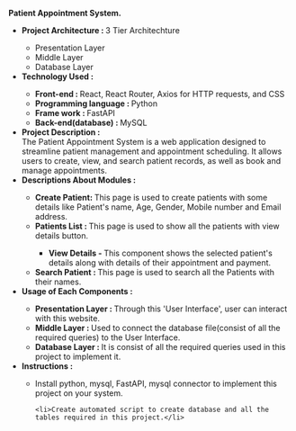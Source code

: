 <b>Patient Appointment System.</b>
<ul>
<li><b> Project Architecture : </b> 3 Tier Architechture</li>
  <ul>
    <li> Presentation Layer </li>
    <li> Middle Layer </li>
    <li> Database Layer </li>
  </ul>

<li><b> Technology Used : </b> </li>
    <ul>
      <li> <b> Front-end : </b> React, React Router, Axios for HTTP requests, and CSS</li>
      <li> <b> Programming language : </b> Python </li>
      <li> <b> Frame work : </b> FastAPI </li>
      <li> <b> Back-end(database) : </b> MySQL </li>
   </ul>

<li><b> Project Description : </b></br> 
  The Patient Appointment System is a web application designed to streamline patient management and appointment scheduling. It allows users to create, view, and search patient records, as well as book and manage appointments.</li>

<li><b> Descriptions About Modules : </b></li>
  <ul>
    <li><b>Create Patient: </b> This page is used to create patients with some details like Patient's name, Age, Gender, Mobile number and Email address.</li>
    <li><b>Patients List : </b> This page is used to show all the patients with view details button.</li>
                              <ul>
                                 <li><b> View Details - </b> This component shows the selected patient's details along with details of their appointment and payment.
                              </ul>
    <li><b>Search Patient : </b> This page is used to search all the Patients with their names.</li>
  </ul>
<li><b> Usage of Each Components : </b></li>
  <ul>
    <li><b> Presentation Layer : </b> Through this 'User Interface', user can interact with this website.</li>
    <li><b> Middle Layer : </b> Used to connect the database file(consist of all the required queries) to the User Interface.</li>
    <li><b> Database Layer : </b> It is consist of all the required queries used in this project to implement it.</li>
  </ul>

<li><b>Instructions : </b></li>
  <ul>
    <li>Install python, mysql, FastAPI, mysql connector to implement this project on your system.</li>
    
    <li>Create automated script to create database and all the tables required in this project.</li>
  </ul>
</ul>

